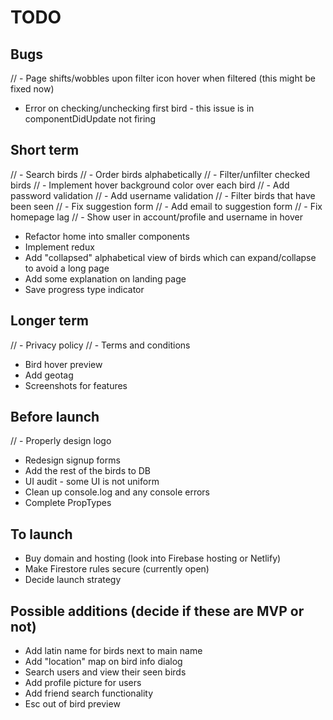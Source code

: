 # TODO

## Bugs

// - Page shifts/wobbles upon filter icon hover when filtered (this might be fixed now)

- Error on checking/unchecking first bird - this issue is in componentDidUpdate not firing

## Short term

// - Search birds
// - Order birds alphabetically
// - Filter/unfilter checked birds
// - Implement hover background color over each bird
// - Add password validation
// - Add username validation
// - Filter birds that have been seen
// - Fix suggestion form
// - Add email to suggestion form
// - Fix homepage lag
// - Show user in account/profile and username in hover

- Refactor home into smaller components
- Implement redux
- Add "collapsed" alphabetical view of birds which can expand/collapse to avoid a long page
- Add some explanation on landing page
- Save progress type indicator

## Longer term

// - Privacy policy
// - Terms and conditions

- Bird hover preview
- Add geotag
- Screenshots for features

## Before launch

// - Properly design logo

- Redesign signup forms
- Add the rest of the birds to DB
- UI audit - some UI is not uniform
- Clean up console.log and any console errors
- Complete PropTypes

## To launch

- Buy domain and hosting (look into Firebase hosting or Netlify)
- Make Firestore rules secure (currently open)
- Decide launch strategy

## Possible additions (decide if these are MVP or not)

- Add latin name for birds next to main name
- Add "location" map on bird info dialog
- Search users and view their seen birds
- Add profile picture for users
- Add friend search functionality
- Esc out of bird preview
